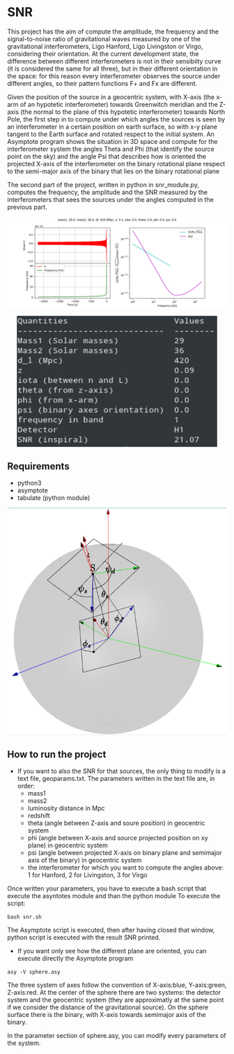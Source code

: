 # SNR
This project has the aim of compute the amplitude, the frequency and the signal-to-noise ratio of gravitational waves measured by one of the gravitational interferometers, Ligo Hanford, Ligo Livingston or Virgo, considering their orientation. At the current development state, the difference between different interferometers is not in their sensibiity curve (it is considered the same for all three), but in their different orientation in the space: for this reason every interferometer observes the source under different angles, so their pattern functions F+ and Fx are different. 

Given the position of the source in a geocentric system, with X-axis (the x-arm of an hypotetic interferometer) towards Greenwitch meridian and the Z-axis (the normal to the plane of this hypotetic interferometer) towards North Pole, the first step in to compute under which angles the sources is seen by an interferometer in a certain position on earth surface, so with x-y plane tangent to the Earth surface and rotated respect to the initial system. An Asymptote program shows the situation in 3D space and compute for the interferometer system the angles Theta and Phi (that identify the source point on the sky) and the angle Psi that describes how is oriented the projected X-axis of the interferometer on the binary rotational plane respect to the semi-major axis of the binary that lies on the binary rotational plane

The second part of the project, written in python in snr_module.py, computes the frequency, the amplitude and the SNR measured by the interferometers that sees the sources under the angles computed in the previous part. 
 
![GW151226](/images/gw150914.png "GW150914")

<p align="center">
  <img width="460" height="300" src="/images/terminal.png">
</p>

## Requirements
- python3
- asymptote
- tabulate (python module) 

![Asymptote](/images/asy.png "Asymptote")

## How to run the project

- If you want to also the SNR for that sources, the only thing to modify is a text file, geoparams.txt. The parameters written in the text file are, in order:
	- mass1
	- mass2
	- luminosity distance in Mpc
	- redshift
	- theta (angle between Z-axis and soure position) in geocentric system
	- phi (angle between X-axis and source projected position on xy plane) in geocentric system
	- psi (angle between projected X-axis on binary plane and semimajor axis of the binary) in geocentric system
	- the interferometer for which you want to compute the angles above: 1 for Hanford, 2 for Livingston, 3 for Virgo

Once written your parameters, you have to execute a bash script that execute the asyntotes module and than the python module
To execute the script:
```
bash snr.sh
```
The Asymptote script is executed, then after having closed that window, python script is executed with the result SNR printed.


- If you want only see how the different plane are oriented, you can execute directly the Asymptote program
```
asy -V sphere.asy
```
The three system of axes follow the convention of X-axis:blue, Y-axis:green, Z-axis:red.
At the center of the sphere there are two systems: the detector system and the geocentric system (they are approximatly at the same point if we consider the distance of the gravitational source). On the sphere surface there is the binary, with X-axis towards semimajor axis of the binary.

In the parameter section of sphere.asy, you can modify every parameters of the system.


